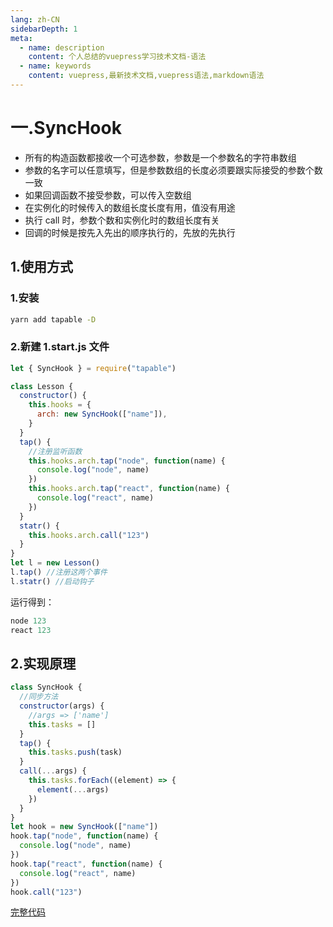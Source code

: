 ```yaml
---
lang: zh-CN
sidebarDepth: 1
meta:
  - name: description
    content: 个人总结的vuepress学习技术文档-语法
  - name: keywords
    content: vuepress,最新技术文档,vuepress语法,markdown语法
---
```


# 一.SyncHook

- 所有的构造函数都接收一个可选参数，参数是一个参数名的字符串数组
- 参数的名字可以任意填写，但是参数数组的长度必须要跟实际接受的参数个数一致
- 如果回调函数不接受参数，可以传入空数组
- 在实例化的时候传入的数组长度长度有用，值没有用途
- 执行 call 时，参数个数和实例化时的数组长度有关
- 回调的时候是按先入先出的顺序执行的，先放的先执行

## 1.使用方式

### 1.安装

```bash
yarn add tapable -D
```

### 2.新建 1.start.js 文件

```js
let { SyncHook } = require("tapable")

class Lesson {
  constructor() {
    this.hooks = {
      arch: new SyncHook(["name"]),
    }
  }
  tap() {
    //注册监听函数
    this.hooks.arch.tap("node", function(name) {
      console.log("node", name)
    })
    this.hooks.arch.tap("react", function(name) {
      console.log("react", name)
    })
  }
  statr() {
    this.hooks.arch.call("123")
  }
}
let l = new Lesson()
l.tap() //注册这两个事件
l.statr() //启动钩子
```

运行得到：

```js
node 123
react 123
```

## 2.实现原理

```js
class SyncHook {
  //同步方法
  constructor(args) {
    //args => ['name']
    this.tasks = []
  }
  tap() {
    this.tasks.push(task)
  }
  call(...args) {
    this.tasks.forEach((element) => {
      element(...args)
    })
  }
}
let hook = new SyncHook(["name"])
hook.tap("node", function(name) {
  console.log("node", name)
})
hook.tap("react", function(name) {
  console.log("react", name)
})
hook.call("123")
```

[完整代码](https://github.com/zhoubichuan/frontend-note/tree/master/3.dev/3.scaffolding/1.webpack/4.tapable/1.SyncHook)

